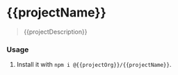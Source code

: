 # {{projectName}}
> {{projectDescription}}

### Usage
1. Install it with `npm i @{{projectOrg}}/{{projectName}}`.
